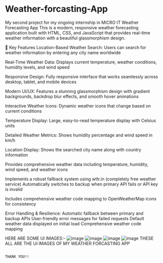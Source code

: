 # Weather-forcasting-App
My second project for my ongoing internship in MICRO IT
Weather Forecasting App
This is a modern, responsive weather forecasting application built with HTML, CSS, and JavaScript that provides real-time weather information with a beautiful glassmorphism design.

🌟 Key Features
Location-Based Weather Search: Users can search for weather information by entering any city name worldwide

Real-Time Weather Data: Displays current temperature, weather conditions, humidity levels, and wind speed

Responsive Design: Fully responsive interface that works seamlessly across desktop, tablet, and mobile devices

Modern UI/UX: Features a stunning glassmorphism design with gradient backgrounds, backdrop blur effects, and smooth hover animations

Interactive Weather Icons: Dynamic weather icons that change based on current conditions

Temperature Display: Large, easy-to-read temperature display with Celsius units

Detailed Weather Metrics: Shows humidity percentage and wind speed in km/h

Location Display: Shows the searched city name along with country information

Provides comprehensive weather data including temperature, humidity, wind speed, and weather icons

Implements a robust fallback system using wttr.in (completely free weather service)
Automatically switches to backup when primary API fails or API key is invalid

Includes comprehensive weather code mapping to OpenWeatherMap icons for consistency

Error Handling & Resilience: Automatic fallback between primary and backup APIs
User-friendly error messages for failed requests
Default weather data displayed on initial load
Comprehensive weather code mapping

HERE ARE SOME UI IMAGES:-
![image](https://github.com/user-attachments/assets/93d0d55b-01ee-4918-8944-35ac5dfd2804)
![image](https://github.com/user-attachments/assets/0243ceff-6a46-4500-8fec-3474a4e405dd)
![image](https://github.com/user-attachments/assets/c92e4036-39ed-43b6-b37f-4133bec66437)
![image](https://github.com/user-attachments/assets/e0d2e086-916b-4e2e-8749-de19571c0732)
THESE ALL ARE THE UI IMAGES OF MY WEATHER FORCASTING APP
                                                                                      
                                                                                      THANK YOU!!


